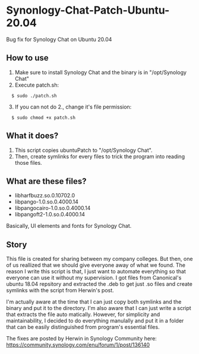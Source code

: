 # Synonlogy-Chat-Patch-Ubuntu-20.04
Bug fix for Synology Chat on Ubuntu 20.04
## How to use
1. Make sure to install Synology Chat and the binary is in "/opt/Synology Chat"
2. Execute patch.sh:
```
  $ sudo ./patch.sh
```
3. If you can not do 2., change it's file permission:
```
  $ sudo chmod +x patch.sh
```
## What it does?
1. This script copies ubuntuPatch to "/opt/Synology Chat".
2. Then, create symlinks for every files to trick the program into reading those files.
## What are these files?
- libharfbuzz.so.0.10702.0
- libpango-1.0.so.0.4000.14
- libpangocairo-1.0.so.0.4000.14
- libpangoft2-1.0.so.0.4000.14

Basically, UI elements and fonts for Synology Chat.
## Story
  This file is created for sharing between my company colleges. But then, one of us reallized that we should give everyone away of what we found. The reason I write this script is that, I just want to automate everything so that everyone can use it without my supervision. I got files from Canonical's ubuntu 18.04 repsitory and extracted the .deb to get just .so files and create symlinks with the script from Herwin's post.

  I'm actually aware at the time that I can just copy both symlinks and the binary and put it to the directory. I'm also aware that I can just write a script that extracts the file auto matically. However, for simplicity and maintainability, I decided to do everything manulally and put it in a folder that can be easily distinguished from program's essential files.

The fixes are posted by Herwin in Synology Community here:
https://community.synology.com/enu/forum/1/post/136140
